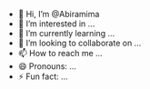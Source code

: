 - 👋 Hi, I’m @Abiramima
- 👀 I’m interested in ...
- 🌱 I’m currently learning ...
- 💞️ I’m looking to collaborate on ...
- 📫 How to reach me ...
- 😄 Pronouns: ...
- ⚡ Fun fact: ...

<!---
Abiramima/Abiramima is a ✨ special ✨ repository because its `README.md` (this file) appears on your GitHub profile.
You can click the Preview link to take a look at your changes.
--->
